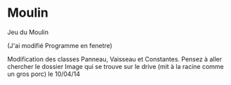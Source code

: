 Moulin
======

Jeu du Moulin

(J'ai modifié Programme en fenetre)

Modification des classes Panneau, Vaisseau et Constantes.
Pensez à aller chercher le dossier Image qui se trouve sur le drive (mit à la racine comme un gros porc)
le 10/04/14
